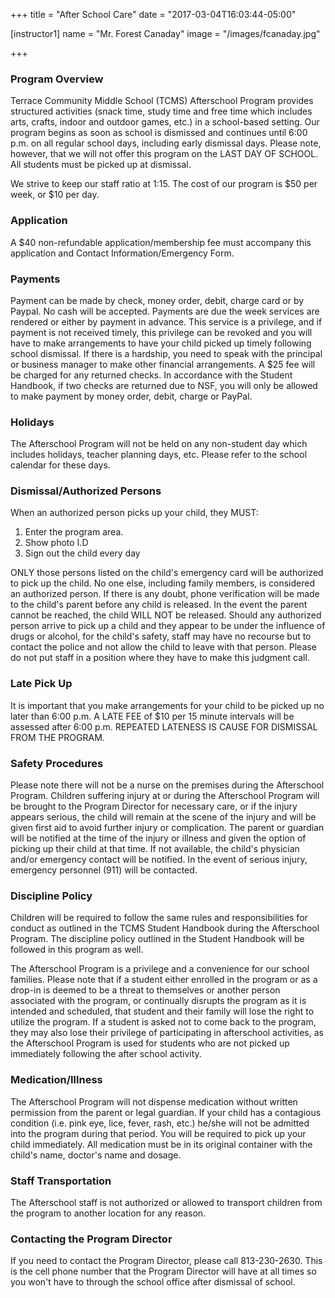 +++
title = "After School Care"
date = "2017-03-04T16:03:44-05:00"

[instructor1]
name = "Mr. Forest Canaday"
image = "/images/fcanaday.jpg"

+++

### Program Overview
Terrace Community Middle School (TCMS) Afterschool Program provides structured activities (snack time, study time and free time which includes arts, crafts, indoor and outdoor games, etc.) in a school-based setting. Our program begins as soon as school is dismissed and continues until 6:00 p.m. on all regular school days, including early dismissal days. Please note, however, that we will not offer this program on the LAST DAY OF SCHOOL. All students must be picked up at dismissal.

We strive to keep our staff ratio at 1:15. The cost of our program is $50 per week, or $10 per day.

### Application
A $40 non-refundable application/membership fee must accompany this application and Contact Information/Emergency Form.

### Payments
Payment can be made by check, money order, debit, charge card or by Paypal. No cash will be accepted. Payments are due the week services are rendered or either by payment in advance. This service is a privilege, and if payment is not received timely, this privilege can be revoked and you will have to make arrangements to have your child picked up timely following school dismissal. If there is a hardship, you need to speak with the principal or business manager to make other financial arrangements. A $25 fee will be charged for any returned checks. In accordance with the Student Handbook, if two checks are returned due to NSF, you will only be allowed to make payment by money order, debit, charge or PayPal.

### Holidays
The Afterschool Program will not be held on any non-student day which includes holidays, teacher planning days, etc. Please refer to the school calendar for these days.

### Dismissal/Authorized Persons
When an authorized person picks up your child, they MUST:

1.  Enter the program area.
2.  Show photo I.D
3.  Sign out the child every day

ONLY those persons listed on the child's emergency card will be authorized to pick up the child. No one else, including family members, is considered an authorized person. If there is any doubt, phone verification will be made to the child's parent before any child is released. In the event the parent cannot be reached, the child WILL NOT be released. Should any authorized person arrive to pick up a child and they appear to be under the influence of drugs or alcohol, for the child's safety, staff may have no recourse but to contact the police and not allow the child to leave with that person. Please do not put staff in a position where they have to make this judgment call.

### Late Pick Up
It is important that you make arrangements for your child to be picked up no later than 6:00 p.m. A LATE FEE of $10 per 15 minute intervals will be assessed after 6:00 p.m. REPEATED LATENESS IS CAUSE FOR DISMISSAL FROM THE PROGRAM.

### Safety Procedures
Please note there will not be a nurse on the premises during the Afterschool Program. Children suffering injury at or during the Afterschool Program will be brought to the Program Director for necessary care, or if the injury appears serious, the child will remain at the scene of the injury and will be given first aid to avoid further injury or complication. The parent or guardian will be notified at the time of the injury or illness and given the option of picking up their child at that time. If not available, the child's physician and/or emergency contact will be notified. In the event of serious injury, emergency personnel (911) will be contacted.

### Discipline Policy
Children will be required to follow the same rules and responsibilities for conduct as outlined in the TCMS Student Handbook during the Afterschool Program. The discipline policy outlined in the Student Handbook will be followed in this program as well.

The Afterschool Program is a privilege and a convenience for our school families. Please note that if a student either enrolled in the program or as a drop-in is deemed to be a threat to themselves or another person associated with the program, or continually disrupts the program as it is intended and scheduled, that student and their family will lose the right to utilize the program. If a student is asked not to come back to the program, they may also lose their privilege of participating in afterschool activities, as the Afterschool Program is used for students who are not picked up immediately following the after school activity.

### Medication/Illness
The Afterschool Program will not dispense medication without written permission from the parent or legal guardian. If your child has a contagious condition (i.e. pink eye, lice, fever, rash, etc.) he/she will not be admitted into the program during that period. You will be required to pick up your child immediately. All medication must be in its original container with the child's name, doctor's name and dosage.

### Staff Transportation
The Afterschool staff is not authorized or allowed to transport children from the program to another location for any reason.

### Contacting the Program Director
If you need to contact the Program Director, please call 813-230-2630. This is the cell phone number that the Program Director will have at all times so you won't have to through the school office after dismissal of school.
